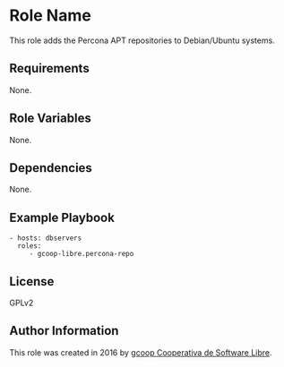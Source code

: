 Role Name
=========

This role adds the Percona APT repositories to Debian/Ubuntu systems.

Requirements
------------

None.

Role Variables
--------------

None.

Dependencies
------------

None.

Example Playbook
----------------

    - hosts: dbservers
      roles:
         - gcoop-libre.percona-repo

License
-------

GPLv2

Author Information
------------------

This role was created in 2016 by [gcoop Cooperativa de Software Libre](http://gcoop.coop).
